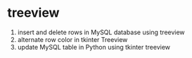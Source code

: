 # treeview   
1. insert and delete rows in MySQL database using treeview
2. alternate row color in tkinter Treeview
3. update MySQL table in Python using tkinter treeview
